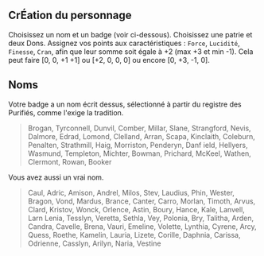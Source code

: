 ## CrÉation du personnage

Choisissez un nom et un badge (voir ci-dessous). Choisissez une patrie et deux
Dons. Assignez vos points aux caractéristiques : `Force`, `Lucidité`, `Finesse`,
`Cran`, afin que leur somme soit égale à +2 (max +3 et min -1). Cela peut faire
[0, 0, +1 +1] ou [+2, 0, 0, 0] ou encore [0, +3, -1, 0].

## Noms

Votre badge a un nom écrit dessus, sélectionné à partir du registre des
Purifiés, comme l'exige la tradition.

> Brogan, Tyrconnell, Dunvil, Comber, Millar, Slane, Strangford, Nevis, Dalmore,
> Edrad, Lomond, Clelland, Arran, Scapa, Kinclaith, Coleburn, Penalten,
> Strathmill, Haig, Morriston, Penderyn, Danf ield, Hellyers, Wasmund,
> Templeton, Michter, Bowman, Prichard, McKeel, Wathen, Clermont, Rowan, Booker

Vous avez aussi un vrai nom.

> Caul, Adric, Amison, Andrel, Milos, Stev, Laudius, Phin, Wester, Bragon, Vond,
> Mardus, Brance, Canter, Carro, Morlan, Timoth, Arvus, Clard, Kristov, Wonck,
> Orlence, Astin, Boury, Hance, Kale, Lanvell, Larn Lenia, Tesslyn, Veretta,
> Sethla, Vey, Polonia, Bry, Talitha, Arden, Candra, Cavelle, Brena, Vauri,
> Emeline, Volette, Lynthia, Cyrene, Arcy, Quess, Roethe, Kamelin, Lauria,
> Lizete, Corille, Daphnia, Carissa, Odrienne, Casslyn, Arilyn, Naria, Vestine
